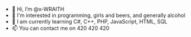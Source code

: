 - 👋 Hi, I’m @x-WRAITH
- 👀 I'm interested in programming, girls and beers, and generally alcohol
- 🌱 I am currently learning C#, C++, PHP, JavaScript, HTML, SQL
- 📫 You can contact me on 420 420 420
